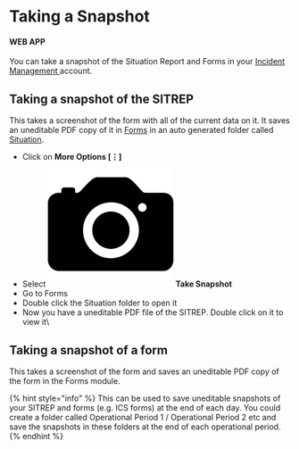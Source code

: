 # Taking a Snapshot

#### WEB APP

You can take a snapshot of the Situation Report and Forms in your [Incident Management ](../getting-started.md)account.

## Taking a snapshot of the SITREP

This takes a screenshot of the form with all of the current data on it. It saves an uneditable PDF copy of it in [Forms](../forms/) in an auto generated folder called [Situation](./).

* Click on **More Options \[⋮]**
* Select ![Image Placeholder](<../../.gitbook/assets/camera icon.png>) **Take Snapshot**&#x20;
* Go to Forms
* Double click the Situation folder to open it
* Now you have a uneditable PDF file of the SITREP. Double click on it to view it\


## Taking a snapshot of a form

This takes a screenshot of the form and saves an uneditable PDF copy of the form in the Forms module.&#x20;

{% hint style="info" %}
This can be used to save uneditable snapshots of your SITREP and forms (e.g. ICS forms) at the end of each day. You could create a folder called Operational Period 1 / Operational Period 2 etc and save the snapshots in these folders at the end of each operational period.&#x20;
{% endhint %}
